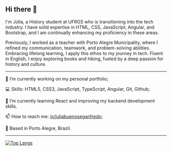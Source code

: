 ## Hi there 👋

I'm Júlia, a History student at UFRGS who is transitioning into the tech industry. I have solid expertise in HTML, CSS, JavaScript, Angular, and Bootstrap, and I am continually enhancing my proficiency in these areas.

Previously, I worked as a teacher with Porto Alegre Municipality, where I refined my communication, teamwork, and problem-solving abilities. Embracing lifelong learning, I apply this ethos to my journey in tech. Fluent in English, I enjoy exploring books and hiking, fueled by a deep passion for history and culture.  

***

🔭 I’m currently working on my personal portfolio;  

💻 Skills: HTML5, CSS3, JavaScript, TypeScript, Angular, Git, Github;

🌱 I’m currently learning React and improving my backend development skills.

📫 How to reach me: [in/juliabuenoseganfredo](https://www.linkedin.com/in/juliabuenoseganfredo/);  

📍 Based in Porto Alegre, Brazil.

***


[![Top Langs](https://github-readme-stats.vercel.app/api/top-langs/?username=jb-seganfredo)](https://github.com/jb-seganfredo/github-readme-stats)
